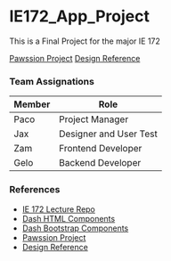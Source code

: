 # IE172_App_Project
This is a Final Project for the major IE 172

[Pawssion Project](https://pawssionproject.org.ph/)
[Design Reference](https://www.canva.com/design/DAGVAgJW0yg/E66HyoFlRBY4ZYrzyhvo0Q/edit)


### Team Assignations
|Member|Role|
|-|-|
|Paco|Project Manager|
|Jax|Designer and User Test|
|Zam|Frontend Developer|
|Gelo|Backend Developer|

### References
- [IE 172 Lecture Repo](https://github.com/csonday/ie172webdev_notes)
- [Dash HTML Components](https://dash.plotly.com/dash-html-components)
- [Dash Bootstrap Components](https://dash-bootstrap-components.opensource.faculty.ai/)
- [Pawssion Project](https://pawssionproject.org.ph/)
- [Design Reference](https://www.canva.com/design/DAGVAgJW0yg/E66HyoFlRBY4ZYrzyhvo0Q/edit)

